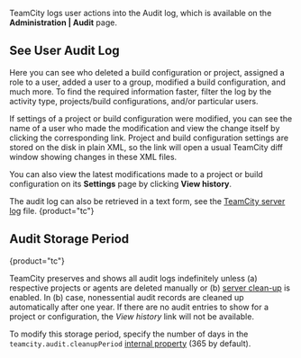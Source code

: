 [//]: # (title: Tracking User Actions)
[//]: # (auxiliary-id: Tracking User Actions)

TeamCity logs user actions into the Audit log, which is available on the __Administration | Audit__ page.

## See User Audit Log

Here you can see who deleted a build configuration or project, assigned a role to a user, added a user to a group, modified a build configuration, and much more. To find the required information faster, filter the log by the activity type, projects/build configurations, and/or particular users.

If settings of a project or build configuration were modified, you can see the name of a user who made the modification and view the change itself by clicking the corresponding link. Project and build configuration settings are stored on the disk in plain XML, so the link will open a usual TeamCity diff window showing changes in these XML files.

You can also view the latest modifications made to a project or build configuration on its __Settings__ page by clicking __View history__.

The audit log can also be retrieved in a text form, see the [TeamCity server log](teamcity-server-logs.md) file.
{product="tc"}

## Audit Storage Period
{product="tc"}

TeamCity preserves and shows all audit logs indefinitely unless (a) respective projects or agents are deleted manually or (b) [server clean-up](teamcity-data-clean-up.md#Server+Clean-up+Settings) is enabled. In (b) case, nonessential audit records are cleaned up automatically after one year. If there are no audit entries to show for a project or configuration, the _View history_ link will not be available.

To modify this storage period, specify the number of days in the `teamcity.audit.cleanupPeriod` [internal property](server-startup-properties.md#TeamCity+Internal+Properties) (365 by default).
